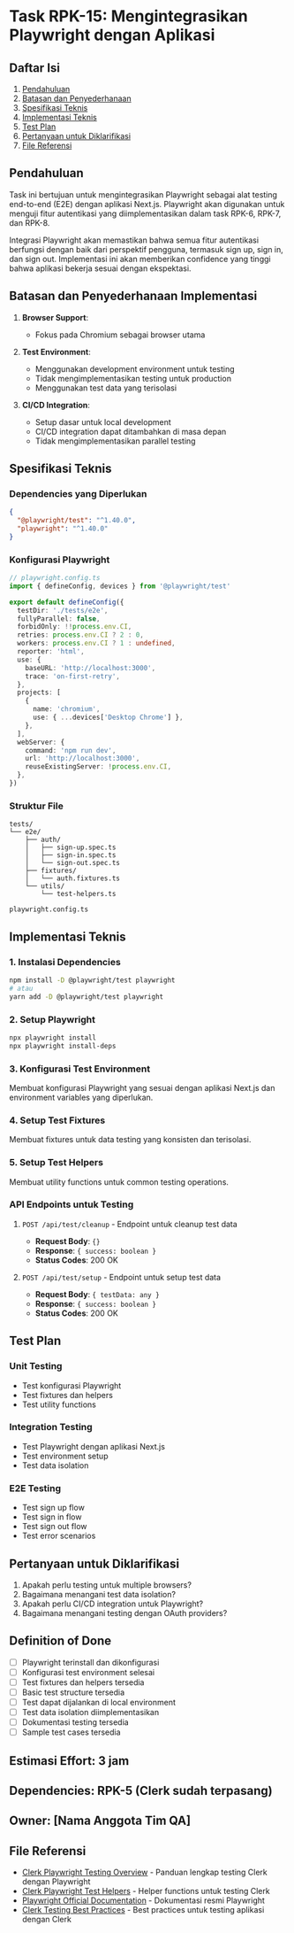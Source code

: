 # Task RPK-15: Mengintegrasikan Playwright dengan Aplikasi

## Daftar Isi

1. [Pendahuluan](mdc:#pendahuluan)
2. [Batasan dan Penyederhanaan](mdc:#batasan-dan-penyederhanaan)
3. [Spesifikasi Teknis](mdc:#spesifikasi-teknis)
4. [Implementasi Teknis](mdc:#implementasi-teknis)
5. [Test Plan](mdc:#test-plan)
6. [Pertanyaan untuk Diklarifikasi](mdc:#pertanyaan-untuk-diklarifikasi)
7. [File Referensi](mdc:#file-referensi)

## Pendahuluan

Task ini bertujuan untuk mengintegrasikan Playwright sebagai alat testing end-to-end (E2E) dengan aplikasi Next.js. Playwright akan digunakan untuk menguji fitur autentikasi yang diimplementasikan dalam task RPK-6, RPK-7, dan RPK-8.

Integrasi Playwright akan memastikan bahwa semua fitur autentikasi berfungsi dengan baik dari perspektif pengguna, termasuk sign up, sign in, dan sign out. Implementasi ini akan memberikan confidence yang tinggi bahwa aplikasi bekerja sesuai dengan ekspektasi.

## Batasan dan Penyederhanaan Implementasi

1. **Browser Support**:
   - Fokus pada Chromium sebagai browser utama

2. **Test Environment**:
   - Menggunakan development environment untuk testing
   - Tidak mengimplementasikan testing untuk production
   - Menggunakan test data yang terisolasi

3. **CI/CD Integration**:
   - Setup dasar untuk local development
   - CI/CD integration dapat ditambahkan di masa depan
   - Tidak mengimplementasikan parallel testing

## Spesifikasi Teknis

### Dependencies yang Diperlukan

```json
{
  "@playwright/test": "^1.40.0",
  "playwright": "^1.40.0"
}
```

### Konfigurasi Playwright

```typescript
// playwright.config.ts
import { defineConfig, devices } from '@playwright/test'

export default defineConfig({
  testDir: './tests/e2e',
  fullyParallel: false,
  forbidOnly: !!process.env.CI,
  retries: process.env.CI ? 2 : 0,
  workers: process.env.CI ? 1 : undefined,
  reporter: 'html',
  use: {
    baseURL: 'http://localhost:3000',
    trace: 'on-first-retry',
  },
  projects: [
    {
      name: 'chromium',
      use: { ...devices['Desktop Chrome'] },
    },
  ],
  webServer: {
    command: 'npm run dev',
    url: 'http://localhost:3000',
    reuseExistingServer: !process.env.CI,
  },
})
```

### Struktur File

```
tests/
└── e2e/
    ├── auth/
    │   ├── sign-up.spec.ts
    │   ├── sign-in.spec.ts
    │   └── sign-out.spec.ts
    ├── fixtures/
    │   └── auth.fixtures.ts
    └── utils/
        └── test-helpers.ts

playwright.config.ts
```

## Implementasi Teknis

### 1. Instalasi Dependencies

```bash
npm install -D @playwright/test playwright
# atau
yarn add -D @playwright/test playwright
```

### 2. Setup Playwright

```bash
npx playwright install
npx playwright install-deps
```

### 3. Konfigurasi Test Environment

Membuat konfigurasi Playwright yang sesuai dengan aplikasi Next.js dan environment variables yang diperlukan.

### 4. Setup Test Fixtures

Membuat fixtures untuk data testing yang konsisten dan terisolasi.

### 5. Setup Test Helpers

Membuat utility functions untuk common testing operations.

### API Endpoints untuk Testing

1. `POST /api/test/cleanup` - Endpoint untuk cleanup test data
   - **Request Body**: `{}`
   - **Response**: `{ success: boolean }`
   - **Status Codes**: 200 OK

2. `POST /api/test/setup` - Endpoint untuk setup test data
   - **Request Body**: `{ testData: any }`
   - **Response**: `{ success: boolean }`
   - **Status Codes**: 200 OK

## Test Plan

### Unit Testing

- Test konfigurasi Playwright
- Test fixtures dan helpers
- Test utility functions

### Integration Testing

- Test Playwright dengan aplikasi Next.js
- Test environment setup
- Test data isolation

### E2E Testing

- Test sign up flow
- Test sign in flow
- Test sign out flow
- Test error scenarios

## Pertanyaan untuk Diklarifikasi

1. Apakah perlu testing untuk multiple browsers?
2. Bagaimana menangani test data isolation?
3. Apakah perlu CI/CD integration untuk Playwright?
4. Bagaimana menangani testing dengan OAuth providers?

## Definition of Done

- [ ] Playwright terinstall dan dikonfigurasi
- [ ] Konfigurasi test environment selesai
- [ ] Test fixtures dan helpers tersedia
- [ ] Basic test structure tersedia
- [ ] Test dapat dijalankan di local environment
- [ ] Test data isolation diimplementasikan
- [ ] Dokumentasi testing tersedia
- [ ] Sample test cases tersedia

## Estimasi Effort: 3 jam

## Dependencies: RPK-5 (Clerk sudah terpasang)

## Owner: [Nama Anggota Tim QA]

## File Referensi

- [Clerk Playwright Testing Overview](https://clerk.com/docs/testing/playwright/overview) - Panduan lengkap testing Clerk dengan Playwright
- [Clerk Playwright Test Helpers](https://clerk.com/docs/testing/playwright/test-helpers) - Helper functions untuk testing Clerk
- [Playwright Official Documentation](https://playwright.dev/) - Dokumentasi resmi Playwright
- [Clerk Testing Best Practices](https://clerk.com/docs/testing/playwright/overview) - Best practices untuk testing aplikasi dengan Clerk
